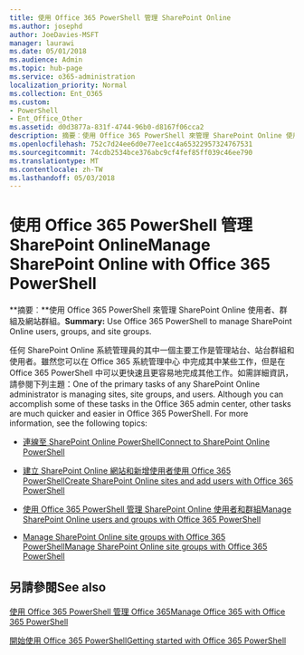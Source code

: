 ```yaml
---
title: 使用 Office 365 PowerShell 管理 SharePoint Online
ms.author: josephd
author: JoeDavies-MSFT
manager: laurawi
ms.date: 05/01/2018
ms.audience: Admin
ms.topic: hub-page
ms.service: o365-administration
localization_priority: Normal
ms.collection: Ent_O365
ms.custom:
- PowerShell
- Ent_Office_Other
ms.assetid: d0d3877a-831f-4744-96b0-d8167f06cca2
description: 摘要︰使用 Office 365 PowerShell 來管理 SharePoint Online 使用者、群組及網站群組。
ms.openlocfilehash: 752c7d24ee6d0e77ee1cc4a65322957324767531
ms.sourcegitcommit: 74cdb2534bce376abc9cf4fef85ff039c46ee790
ms.translationtype: MT
ms.contentlocale: zh-TW
ms.lasthandoff: 05/03/2018
---
```

# <a name="manage-sharepoint-online-with-office-365-powershell"></a><span data-ttu-id="84141-103">使用 Office 365 PowerShell 管理 SharePoint Online</span><span class="sxs-lookup"><span data-stu-id="84141-103">Manage SharePoint Online with Office 365 PowerShell</span></span>

 <span data-ttu-id="84141-104">**摘要︰**使用 Office 365 PowerShell 來管理 SharePoint Online 使用者、群組及網站群組。</span><span class="sxs-lookup"><span data-stu-id="84141-104">**Summary:** Use Office 365 PowerShell to manage SharePoint Online users, groups, and site groups.</span></span>
  
<span data-ttu-id="84141-p101">任何 SharePoint Online 系統管理員的其中一個主要工作是管理站台、站台群組和使用者。雖然您可以在 Office 365 系統管理中心 中完成其中某些工作，但是在 Office 365 PowerShell 中可以更快速且更容易地完成其他工作。如需詳細資訊，請參閱下列主題：</span><span class="sxs-lookup"><span data-stu-id="84141-p101">One of the primary tasks of any SharePoint Online administrator is managing sites, site groups, and users. Although you can accomplish some of these tasks in the Office 365 admin center, other tasks are much quicker and easier in Office 365 PowerShell. For more information, see the following topics:</span></span>

- [<span data-ttu-id="84141-108">連線至 SharePoint Online PowerShell</span><span class="sxs-lookup"><span data-stu-id="84141-108">Connect to SharePoint Online PowerShell</span></span>](https://docs.microsoft.com/en-us/powershell/sharepoint/sharepoint-online/connect-sharepoint-online?view=sharepoint-ps)
  
- [<span data-ttu-id="84141-109">建立 SharePoint Online 網站和新增使用者使用 Office 365 PowerShell</span><span class="sxs-lookup"><span data-stu-id="84141-109">Create SharePoint Online sites and add users with Office 365 PowerShell</span></span>](create-sharepoint-sites-and-add-users-with-powershell.md)
    
- [<span data-ttu-id="84141-110">使用 Office 365 PowerShell 管理 SharePoint Online 使用者和群組</span><span class="sxs-lookup"><span data-stu-id="84141-110">Manage SharePoint Online users and groups with Office 365 PowerShell</span></span>](manage-sharepoint-users-and-groups-with-powershell.md)
    
- [<span data-ttu-id="84141-111">Manage SharePoint Online site groups with Office 365 PowerShell</span><span class="sxs-lookup"><span data-stu-id="84141-111">Manage SharePoint Online site groups with Office 365 PowerShell</span></span>](manage-sharepoint-site-groups-with-powershell.md)
    
## <a name="see-also"></a><span data-ttu-id="84141-112">另請參閱</span><span class="sxs-lookup"><span data-stu-id="84141-112">See also</span></span>

#### 

[<span data-ttu-id="84141-113">使用 Office 365 PowerShell 管理 Office 365</span><span class="sxs-lookup"><span data-stu-id="84141-113">Manage Office 365 with Office 365 PowerShell</span></span>](manage-office-365-with-office-365-powershell.md)
  
[<span data-ttu-id="84141-114">開始使用 Office 365 PowerShell</span><span class="sxs-lookup"><span data-stu-id="84141-114">Getting started with Office 365 PowerShell</span></span>](getting-started-with-office-365-powershell.md)

